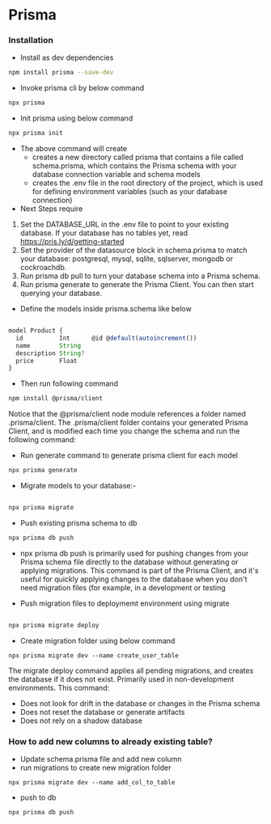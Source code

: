 # Prisma 

### Installation 

- Install as dev dependencies
```bash
npm install prisma --save-dev
```
- Invoke prisma cli by below command
```bash
npx prisma
```
- Init prisma using below command
```bash
npx prisma init 
```
- The above command will create
  - creates a new directory called prisma that contains a file called schema.prisma, which contains the Prisma schema with your database connection variable and schema models
  - creates the .env file in the root directory of the project, which is used for defining environment variables (such as your database connection)
- Next Steps require
1. Set the DATABASE_URL in the .env file to point to your existing database. If your database has no tables yet, read https://pris.ly/d/getting-started
2. Set the provider of the datasource block in schema.prisma to match your database: postgresql, mysql, sqlite, sqlserver, mongodb or cockroachdb.
3. Run prisma db pull to turn your database schema into a Prisma schema.
4. Run prisma generate to generate the Prisma Client. You can then start querying your database.


- Define the models inside prisma.schema like below

```js

model Product {
  id          Int      @id @default(autoincrement())
  name        String
  description String?
  price       Float
}
```

- Then run following command

```bash
npm install @prisma/client

```
Notice that the @prisma/client node module references a folder named .prisma/client. The .prisma/client folder contains your generated Prisma Client, and is modified each time you change the schema and run the following command:
- Run generate command to generate prisma client for each model
```bash
npx prisma generate
```

- Migrate models to your database:-

```bash

npx prisma migrate

```

- Push existing prisma schema to db
```bash
npx prisma db push 
```
- npx prisma db push is primarily used for pushing changes from your Prisma schema file directly to the database without generating or applying migrations. This command is part of the Prisma Client, and it's useful for quickly applying changes to the database when you don't need migration files (for example, in a development or testing 


- Push migration files to deploymemt environment using migrate

```bash

npx prisma migrate deploy

```

- Create migration folder using below command
```shell
npx prisma migrate dev --name create_user_table
```
The migrate deploy command applies all pending migrations, and creates the database if it does not exist. Primarily used in non-development environments. This command:

- Does not look for drift in the database or changes in the Prisma schema
- Does not reset the database or generate artifacts
- Does not rely on a shadow database

### How to add new columns to already existing table?
- Update schema.prisma file and add new column
- run migrations to create new migration folder
```shell
npx prisma migrate dev --name add_col_to_table
```
- push to db
```shell
npx prisma db push
```
